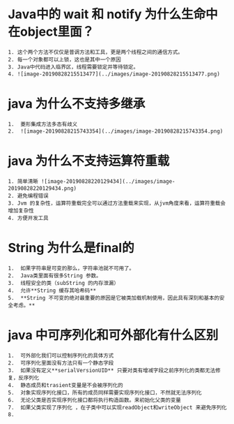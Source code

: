 # Java中的 wait 和 notify 为什么生命中在object里面？

	1. 这个两个方法不仅仅是普调方法和工具，更是两个线程之间的通信方式。
 	2. 每一个对象都可以上锁，这也是其中一个原因
 	3. Java中代码进入临界区，线程需要锁定并等待锁定。
 	4. ![image-20190828215513477](../images/image-20190828215513477.png)

# java 为什么不支持多继承

	1.  菱形集成方法多态有歧义
 	2.  ![image-20190828215743354](../images/image-20190828215743354.png)



# java 为什么不支持运算符重载

	1. 简单清晰 ![image-20190828220129434](../images/image-20190828220129434.png)
 	2. 避免编程错误
 	3. Jvm 的复杂性，运算符重载完全可以通过方法重载来实现，从jvm角度来看，运算符重载会增加复杂性
 	4. 方便开发工具



#  String  为什么是final的

	1.  如果字符串是可变的那么，字符串池就不可用了。
 	2.  Java类里面有很多String 参数。
 	3.  线程安全的类（subString 的内存泄漏）
 	4.  允许**String 缓存其哈希码**
 	5.  **String 不可变的绝对最重要的原因是它被类加载机制使用，因此具有深刻和基本的安全考虑。**



# java 中可序列化和可外部化有什么区别

	1.  可外部化我们可以控制序列化的具体方式
 	2.  可序列化里面没有方法只有一个静态字段
 	3.  如果没有定义**serialVersionUID** 只要对类有增减字段之前序列化的类都无法修复，反序列化
 	4.  静态成员和trasient变量是不会被序列化的
 	5.  对象实现序列化接口，所有的成员同样需要实现序列化接口，不然就无法序列化
 	6.  无论父类是否实现序列化接口都将执行构造函数。来初始化父类的变量
 	7.  如果父类实现了序列化 ，在子类中可以实现readObject和writeObject 来避免序列化
 	8.  